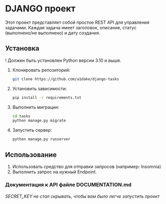 # DJANGO проект

Этот проект представляет собой простое REST API для управления задачами. Каждая задача имеет заголовок, описание, статус (выполнено/не выполнено) и дату создания.

## Установка
! Должен быть установлен Python версии 3.10 и выше. 

1. Клонировать репозиторий:

   ```bash
   git clone https://github.com/a1dake/django-tasks

2. Установить зависимости:
    ```bash
    pip install -r requirements.txt
   
3. Выполнить миграции:
    ```bash
    cd tasks
    python manage.py migrate
4. Запустить сервер:
    ```bash
   python manage.py runserver

## Использование
   
1. Использовать средство для отправки запросов (например: Insomnia)
2. Выполнить запрос на нужный Endpoint.

### Документация к API  файле DOCUMENTATION.md

###### SECRET_KEY не стал скрывать, чтобы вам было легче запустить проект
